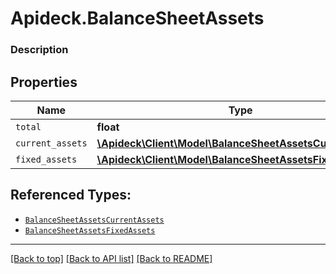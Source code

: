 # Apideck.BalanceSheetAssets

### Description

## Properties
Name | Type | Description | Notes
------------ | ------------- | ------------- | -------------
`total` | **float** | Total assets | 
`current_assets` | [**\Apideck\Client\Model\BalanceSheetAssetsCurrentAssets**](BalanceSheetAssetsCurrentAssets.md) |  | 
`fixed_assets` | [**\Apideck\Client\Model\BalanceSheetAssetsFixedAssets**](BalanceSheetAssetsFixedAssets.md) |  | 





## Referenced Types:

* [`BalanceSheetAssetsCurrentAssets`](BalanceSheetAssetsCurrentAssets.md)
* [`BalanceSheetAssetsFixedAssets`](BalanceSheetAssetsFixedAssets.md)

---

[[Back to top]](#) [[Back to API list]](../../../../README.md#documentation-for-api-endpoints) [[Back to README]](../../../../README.md)


